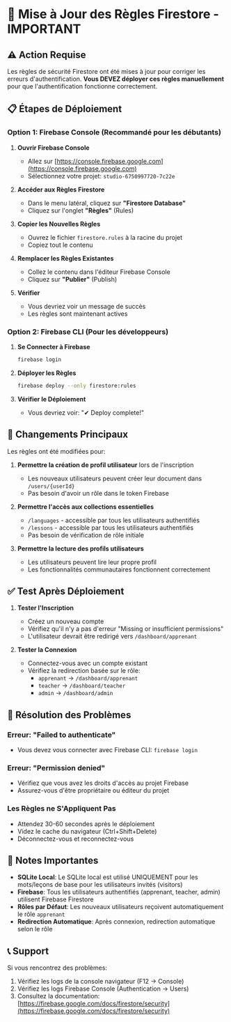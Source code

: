 # 🔧 Mise à Jour des Règles Firestore - IMPORTANT

## ⚠️ Action Requise

Les règles de sécurité Firestore ont été mises à jour pour corriger les erreurs d'authentification. **Vous DEVEZ déployer ces règles manuellement** pour que l'authentification fonctionne correctement.

## 📋 Étapes de Déploiement

### Option 1: Firebase Console (Recommandé pour les débutants)

1. **Ouvrir Firebase Console**
   - Allez sur [https://console.firebase.google.com](https://console.firebase.google.com)
   - Sélectionnez votre projet: `studio-6750997720-7c22e`

2. **Accéder aux Règles Firestore**
   - Dans le menu latéral, cliquez sur **"Firestore Database"**
   - Cliquez sur l'onglet **"Règles"** (Rules)

3. **Copier les Nouvelles Règles**
   - Ouvrez le fichier `firestore.rules` à la racine du projet
   - Copiez tout le contenu

4. **Remplacer les Règles Existantes**
   - Collez le contenu dans l'éditeur Firebase Console
   - Cliquez sur **"Publier"** (Publish)

5. **Vérifier**
   - Vous devriez voir un message de succès
   - Les règles sont maintenant actives

### Option 2: Firebase CLI (Pour les développeurs)

1. **Se Connecter à Firebase**
   ```bash
   firebase login
   ```

2. **Déployer les Règles**
   ```bash
   firebase deploy --only firestore:rules
   ```

3. **Vérifier le Déploiement**
   - Vous devriez voir: "✔ Deploy complete!"

## 🔑 Changements Principaux

Les règles ont été modifiées pour:

1. **Permettre la création de profil utilisateur** lors de l'inscription
   - Les nouveaux utilisateurs peuvent créer leur document dans `/users/{userId}`
   - Pas besoin d'avoir un rôle dans le token Firebase

2. **Permettre l'accès aux collections essentielles**
   - `/languages` - accessible par tous les utilisateurs authentifiés
   - `/lessons` - accessible par tous les utilisateurs authentifiés
   - Pas besoin de vérification de rôle initiale

3. **Permettre la lecture des profils utilisateurs**
   - Les utilisateurs peuvent lire leur propre profil
   - Les fonctionnalités communautaires fonctionnent correctement

## ✅ Test Après Déploiement

1. **Tester l'Inscription**
   - Créez un nouveau compte
   - Vérifiez qu'il n'y a pas d'erreur "Missing or insufficient permissions"
   - L'utilisateur devrait être redirigé vers `/dashboard/apprenant`

2. **Tester la Connexion**
   - Connectez-vous avec un compte existant
   - Vérifiez la redirection basée sur le rôle:
     - `apprenant` → `/dashboard/apprenant`
     - `teacher` → `/dashboard/teacher`
     - `admin` → `/dashboard/admin`

## 🐛 Résolution des Problèmes

### Erreur: "Failed to authenticate"
- Vous devez vous connecter avec Firebase CLI: `firebase login`

### Erreur: "Permission denied"
- Vérifiez que vous avez les droits d'accès au projet Firebase
- Assurez-vous d'être propriétaire ou éditeur du projet

### Les Règles ne S'Appliquent Pas
- Attendez 30-60 secondes après le déploiement
- Videz le cache du navigateur (Ctrl+Shift+Delete)
- Déconnectez-vous et reconnectez-vous

## 📝 Notes Importantes

- **SQLite Local**: Le SQLite local est utilisé UNIQUEMENT pour les mots/leçons de base pour les utilisateurs invités (visitors)
- **Firebase**: Tous les utilisateurs authentifiés (apprenant, teacher, admin) utilisent Firebase Firestore
- **Rôles par Défaut**: Les nouveaux utilisateurs reçoivent automatiquement le rôle `apprenant`
- **Redirection Automatique**: Après connexion, redirection automatique selon le rôle

## 📞 Support

Si vous rencontrez des problèmes:
1. Vérifiez les logs de la console navigateur (F12 → Console)
2. Vérifiez les logs Firebase Console (Authentication → Users)
3. Consultez la documentation: [https://firebase.google.com/docs/firestore/security](https://firebase.google.com/docs/firestore/security)
